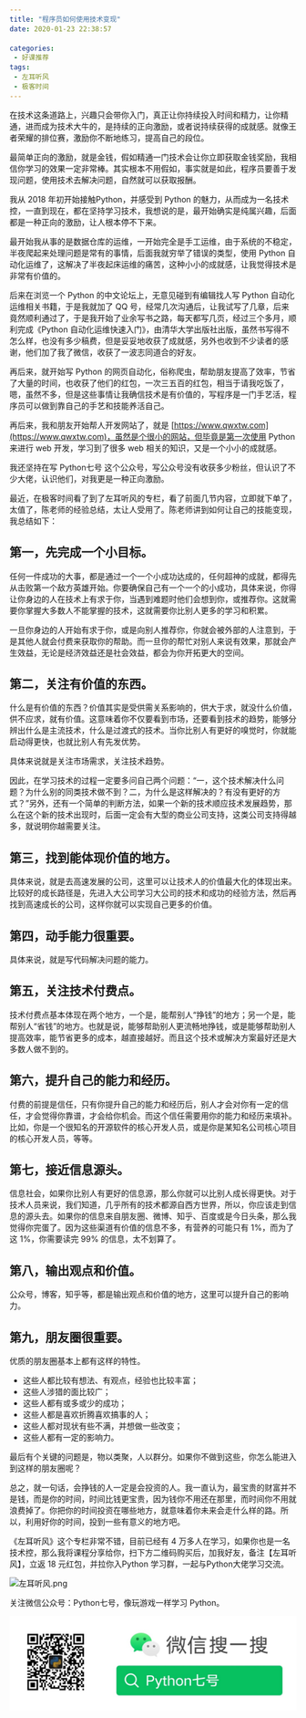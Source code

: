 ```yaml
---
title: "程序员如何使用技术变现"
date: 2020-01-23 22:38:57

categories: 
 - 好课推荐
tags: 
 - 左耳听风
 - 极客时间
---
```

在技术这条道路上，兴趣只会带你入门，真正让你持续投入时间和精力，让你精通，进而成为技术大牛的，是持续的正向激励，或者说持续获得的成就感。就像王者荣耀的排位赛，激励你不断地练习，提高自己的段位。

<!-- more -->


最简单正向的激励，就是金钱，假如精通一门技术会让你立即获取金钱奖励，我相信你学习的效果一定非常棒。其实根本不用假如，事实就是如此，程序员要善于发现问题，使用技术去解决问题，自然就可以获取报酬。

我从 2018 年初开始接触Python，并感受到 Python 的魅力，从而成为一名技术控，一直到现在，都在坚持学习技术，我想说的是，最开始确实是纯属兴趣，后面都是一种正向的激励，让人根本停不下来。

最开始我从事的是数据仓库的运维，一开始完全是手工运维，由于系统的不稳定，半夜爬起来处理问题是常有的事情，后面我就穷举了错误的类型，使用 Python 自动化运维了，这解决了半夜起床运维的痛苦，这种小小的成就感，让我觉得技术是非常有价值的。

后来在浏览一个 Python 的中文论坛上，无意见碰到有编辑找人写 Python 自动化运维相关书籍，于是我就加了 QQ 号，经常几次沟通后，让我试写了几章，后来竟然顺利通过了，于是我开始了业余写书之路，每天都写几页，经过三个多月，顺利完成《Python 自动化运维快速入门》，由清华大学出版社出版，虽然书写得不怎么样，也没有多少稿费，但是妥妥地收获了成就感，另外也收到不少读者的感谢，他们加了我了微信，收获了一波志同道合的好友。

再后来，就开始写 Python 的网页自动化，俗称爬虫，帮助朋友提高了效率，节省了大量的时间，也收获了他们的红包，一次三五百的红包，相当于请我吃饭了，嗯，虽然不多，但是这些事情让我确信技术是有价值的，写程序是一门手艺活，程序员可以做到靠自己的手艺和技能养活自己。

再后来，我和朋友开始帮人开发网站了，就是 [https://www.qwxtw.com](https://www.qwxtw.com)，虽然是个很小的网站，但毕竟是第一次使用 Python 来进行 web 开发，学习到了很多 web 相关的知识，又是一个小小的成就感。

我还坚持在写 Python七号 这个公众号，写公众号没有收获多少粉丝，但认识了不少大佬，认识他们，对我更是一种正向激励。

最近，在极客时间看了到了左耳听风的专栏，看了前面几节内容，立即就下单了，太值了，陈老师的经验总结，太让人受用了。陈老师讲到如何让自己的技能变现，我总结如下：

## 第一，先完成一个小目标。

任何一件成功的大事，都是通过一个一个小成功达成的，任何超神的成就，都得先从击败第一个敌方英雄开始。你要确保自己有一个一个的小成功，具体来说，你得让你身边的人在技术上有求于你，当遇到难题时他们会想到你，或推荐你。这就需要你掌握大多数人不能掌握的技术，这就需要你比别人更多的学习和积累。

一旦你身边的人开始有求于你，或是向别人推荐你，你就会被外部的人注意到，于是其他人就会付费来获取你的帮助。而一旦你的帮忙对别人来说有效果，那就会产生效益，无论是经济效益还是社会效益，都会为你开拓更大的空间。

## 第二，关注有价值的东西。

什么是有价值的东西？价值其实是受供需关系影响的，供大于求，就没什么价值，供不应求，就有价值。这意味着你不仅要看到市场，还要看到技术的趋势，能够分辨出什么是主流技术，什么是过渡式的技术。当你比别人有更好的嗅觉时，你就能启动得更快，也就比别人有先发优势。

具体来说就是关注市场需求，关注技术趋势。

因此，在学习技术的过程一定要多问自己两个问题：“一，这个技术解决什么问题？为什么别的同类技术做不到？二，为什么是这样解决的？有没有更好的方式？”另外，还有一个简单的判断方法，如果一个新的技术顺应技术发展趋势，那么在这个新的技术出现时，后面一定会有大型的商业公司支持，这类公司支持得越多，就说明你越需要关注。

## 第三，找到能体现价值的地方。

具体来说，就是去高速发展的公司，这里可以让技术人的价值最大化的体现出来。比较好的成长路径是，先进入大公司学习大公司的技术和成功的经验方法，然后再找到高速成长的公司，这样你就可以实现自己更多的价值。

## 第四，动手能力很重要。

具体来说，就是写代码解决问题的能力。

## 第五，关注技术付费点。

技术付费点基本体现在两个地方，一个是，能帮别人“挣钱”的地方；另一个是，能帮别人“省钱”的地方。也就是说，能够帮助别人更流畅地挣钱，或是能够帮助别人提高效率，能节省更多的成本，越直接越好。而且这个技术或解决方案最好还是大多数人做不到的。

## 第六，提升自己的能力和经历。

付费的前提是信任，只有你提升自己的能力和经历后，别人才会对你有一定的信任，才会觉得你靠谱，才会给你机会。而这个信任需要用你的能力和经历来填补。比如，你是一个很知名的开源软件的核心开发人员，或是你是某知名公司核心项目的核心开发人员，等等。

## 第七，接近信息源头。

信息社会，如果你比别人有更好的信息源，那么你就可以比别人成长得更快。对于技术人员来说，我们知道，几乎所有的技术都源自西方世界，所以，你应该走到信息的源头去。如果你的信息来自朋友圈、微博、知乎、百度或是今日头条，那么我觉得你完蛋了。因为这些渠道有价值的信息不多，有营养的可能只有 1%，而为了这 1%，你需要读完 99% 的信息，太不划算了。

## 第八，输出观点和价值。

公众号，博客，知乎等，都是输出观点和价值的地方，这里可以提升自己的影响力。

## 第九，朋友圈很重要。


优质的朋友圈基本上都有这样的特性。

- 这些人都比较有想法、有观点，经验也比较丰富；
- 这些人涉猎的面比较广；
- 这些人都有或多或少的成功；
- 这些人都是喜欢折腾喜欢搞事的人；
- 这些人都对现状有些不满，并想做一些改变；
- 这些人都有一定的影响力。

最后有个关键的问题是，物以类聚，人以群分。如果你不做到这些，你怎么能进入到这样的朋友圈呢？

总之，就一句话，会挣钱的人一定是会投资的人。我一直认为，最宝贵的财富并不是钱，而是你的时间，时间比钱更宝贵，因为钱你不用还在那里，而时间你不用就浪费掉了。你把你的时间投资在哪些地方，就意味着你未来会走什么样的路。所以，利用好你的时间，投到一些有意义的地方吧。

《左耳听风》这个专栏非常不错，目前已经有 4 万多人在学习，如果你也是一名技术控，那么我将课程分享给你，扫下方二维码购买后，加我好友，备注【左耳听风】，立返 18 元红包，并拉你入Python 学习群，一起与Python大佬学习交流。

![左耳听风.png](https://i.loli.net/2020/01/23/CQ49sThpIOxUkBY.png)

关注微信公众号：Python七号，像玩游戏一样学习 Python。

![](../../images/PythonSevenW.jpg)
